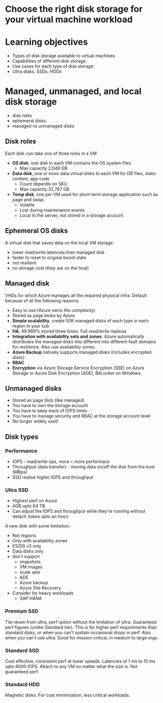 # Choose the right disk storage for your virtual machine workload


# Learning objectives

- Types of disk storage available to virtual machines
- Capabilities of different disk storage
- Use cases for each type of disk storage
- Ultra diaks, SSDs, HDDs


# Managed, unmanaged, and local disk storage

- disk roles
- ephemeral disks
- managed vs unmanaged disks


## Disk roles

Each disk can take one of three roles in a VM
- <b>OS disk</b>, one disk in each VM contains the OS system files. 
    - Max capacity 2,048 GB
- <b>Data disk</b>, one or more data virtual disks to each VM for DB files, static content, app code
    - Count depends on SKU
    - Max capacity 32,767 GB
- <b>Temp disk</b>, one per VM used for short-term storage application such as page and swap.
    - Volatile
    - Lost during maintenance events
    - Local to the server, not stored in a storage account


## Ephemeral OS disks

A virtual disk that saves data on the local VM storage. 
- lower read/write latencies than managed disk
- faster to reset to original booot state
- not resilient
- no storage cost (they are on the host)


## Managed disk

VHDs for which Azure manages all the required physical infra. Default because of all the following reasons:
- Easy to use (Azure owns the complexity)
- Stored as page blobs by Azure
- <b>Simple scalability</b>, create 50K managed disks of each type in each region in your sub
- <b>HA</b>, 99.999% stored three times. Full read/write replicas
- <b>Integration with availability sets and zones</b>. Azure automatically distributes the managed disks into different into different fault domains for resilience. Also use availability zones.
- <b>Azure Backup</b> natively supports managed disks (includes encrypted disks)
- <b>RBAC</b>
- <b>Encryption</b> via Azure Storage Service Encryption (SSE) on Azure Storage or Azure Disk Encryption (ADE), BitLocker on Windows.


## Unmanaged disks

- Stored as page blob (like managed)
- You have to own the storage account
- You have to keep track of IOPS limits
- You have to manage security and RBAC at the storage account level
- No longer widely used


## Disk types

### Performance

- IOPS - read/write ops, more = more performace
- Throughput (data transfer) - moving data on/off the disk from the host (MBps)
- SSD realise higher IOPS and throughput


### Ultra SSD

- Highest perf on Azure
- 4GB upto 64 TB
- Can adjust the IOPS and throughput while they're running without detach (takes upto an hour)

A new disk with some limitation:
- Not regions
- Only with availability zones
- ES/DS v3 only
- Data disks only
- don't support
    - snapshots
    - VM images
    - scale sets
    - ADE
    - Azure backup
    - Azure Site Recovery
- Consider for heavy workloads
    - SAP HANA


### Premium SSD

Tier down from ultra, perf option without the limitation of ultra. Guaranteed perf figures (unlike Standard tier). This is for higher perf requirements than standard disks, or when you can't sustain occasional drops in perf. Also when you can't use ultra. Good for mission critical, in medium to large orgs.


### Standard SSD

Cost effective, consistent perf at lower speeds. Latencies of 1 ms to 10 ms upto 6000 IOPS. Attach to any VM no matter what the size is. Not guaranteed perf.


### Standard HDD

Magnetic disks. For cost minimisation, less critical workloads. 

